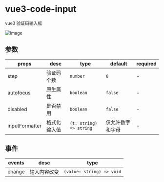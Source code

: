 # vue3-code-input
vue3 验证码输入框

![image](https://github.com/CryUshio/vue3-code-input/assets/30655354/6439caae-a5e8-4c0a-a0ea-ecc66544c874)

## 参数
props|desc|type|default|required
--|--|--|--|--|
step      | 验证码个数 | `number`   | `6`      | -
autofocus | 原生属性   | `boolean`  | `false`  | -
disabled  | 是否禁用   | `boolean`  | `false`  | -
inputFormatter | 格式化输入值 | `(t: string) => string` | 仅允许数字和字母 | -

## 事件
events|desc|type
--|--|--|
change | 输入内容改变 | `(value: string) => void`
